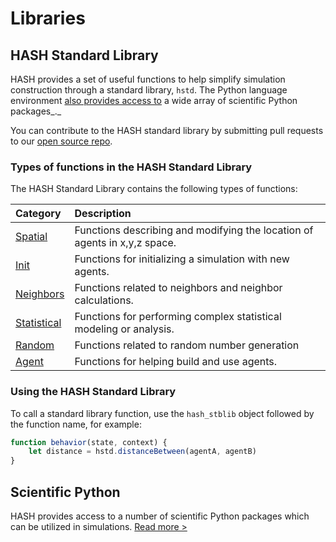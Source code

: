 # Libraries

## HASH Standard Library

HASH provides a set of useful functions to help simplify simulation construction through a standard library, `hstd`. The Python language environment [also provides access to](https://docs.hash.ai/core/libraries/python-packages) a wide array of scientific Python packages_._

You can contribute to the HASH standard library by submitting pull requests to our [open source repo](https://github.com/hashintel/hash/tree/master/packages/engine/stdlib).

### Types of functions in the HASH Standard Library

The HASH Standard Library contains the following types of functions:

| Category | Description |
| :--- | :--- |
| [Spatial](hash/spatial.md) | Functions describing and modifying the location of agents in x,y,z space. |
| [Init](hash/init.md) | Functions for initializing a simulation with new agents. |
| [Neighbors](hash/neighbors.md) | Functions related to neighbors and neighbor calculations. |
| [Statistical](hash/javascript-libraries.md) | Functions for performing complex statistical modeling or analysis. |
| [Random](hash/random.md) | Functions related to random number generation |
| [Agent](hash/agent.md) | Functions for helping build and use agents. |

### Using the HASH Standard Library

To call a standard library function, use the `hash_stblib` object followed by the function name, for example:

```javascript
function behavior(state, context) {
    let distance = hstd.distanceBetween(agentA, agentB)
}
```

## Scientific Python

HASH provides access to a number of scientific Python packages which can be utilized in simulations. [Read more &gt;](https://docs.hash.ai/core/libraries/python-packages)

